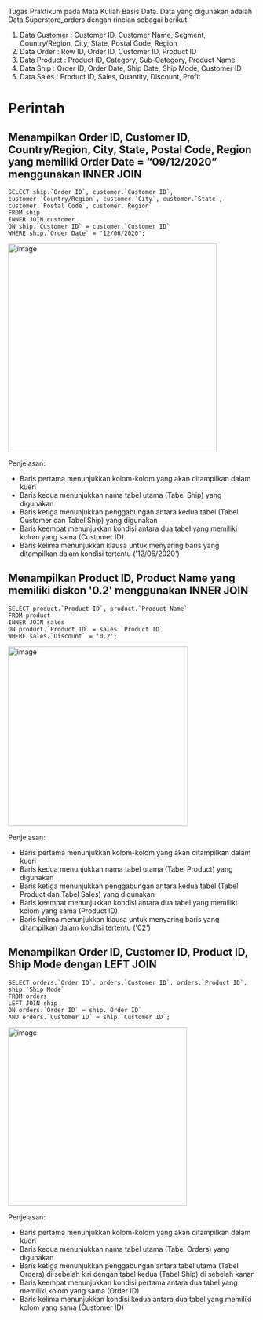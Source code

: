 Tugas Praktikum pada Mata Kuliah Basis Data. Data yang digunakan adalah Data Superstore_orders dengan rincian sebagai berikut.
1. Data Customer : Customer ID, Customer Name, Segment, Country/Region, City, State, Postal Code, Region
2. Data Order : Row ID, Order ID, Customer ID, Product ID
3. Data Product : Product ID, Category, Sub-Category, Product Name
4. Data Ship : Order ID, Order Date, Ship Date, Ship Mode, Customer ID
5. Data Sales : Product ID, Sales, Quantity, Discount, Profit

# Perintah #
## Menampilkan Order ID, Customer ID, Country/Region, City, State, Postal Code, Region yang memiliki Order Date = “09/12/2020” menggunakan INNER JOIN ##
```
SELECT ship.`Order ID`, customer.`Customer ID`, customer.`Country/Region`, customer.`City`, customer.`State`, customer.`Postal Code`, customer.`Region`
FROM ship 
INNER JOIN customer
ON ship.`Customer ID` = customer.`Customer ID`
WHERE ship.`Order Date` = '12/06/2020';
```
<img width="425" alt="image" src="https://github.com/Ivanrasyid89/Portofolio.github.io/assets/98071016/8b5960a4-12dd-4f8e-927c-166e5f5f3806">

Penjelasan:
- Baris pertama menunjukkan kolom-kolom yang akan ditampilkan dalam kueri
- Baris kedua menunjukkan nama tabel utama (Tabel Ship) yang digunakan
- Baris ketiga menunjukkan penggabungan antara kedua tabel (Tabel Customer dan Tabel Ship) yang digunakan
- Baris keempat menunjukkan kondisi antara dua tabel yang memiliki kolom yang sama (Customer ID)
- Baris kelima menunjukkan klausa untuk menyaring baris yang ditampilkan dalam kondisi tertentu ('12/06/2020')

## Menampilkan Product ID, Product Name yang memiliki diskon '0.2' menggunakan INNER JOIN ##
```
SELECT product.`Product ID`, product.`Product Name`
FROM product
INNER JOIN sales
ON product.`Product ID` = sales.`Product ID`
WHERE sales.`Discount` = '0.2';
```
<img width="366" alt="image" src="https://github.com/Ivanrasyid89/Portofolio.github.io/assets/98071016/985de9ef-d360-4905-b1ca-b95278f07c54">

Penjelasan:
- Baris pertama menunjukkan kolom-kolom yang akan ditampilkan dalam kueri
- Baris kedua menunjukkan nama tabel utama (Tabel Product) yang digunakan
- Baris ketiga menunjukkan penggabungan antara kedua tabel (Tabel Product dan Tabel Sales) yang digunakan
- Baris keempat menunjukkan kondisi antara dua tabel yang memiliki kolom yang sama (Product ID)
- Baris kelima menunjukkan klausa untuk menyaring baris yang ditampilkan dalam kondisi tertentu ('02')

## Menampilkan Order ID, Customer ID, Product ID, Ship Mode dengan LEFT JOIN ##
```
SELECT orders.`Order ID`, orders.`Customer ID`, orders.`Product ID`, ship.`Ship Mode`
FROM orders
LEFT JOIN ship
ON orders.`Order ID` = ship.`Order ID`
AND orders.`Customer ID` = ship.`Customer ID`;
```
<img width="364" alt="image" src="https://github.com/Ivanrasyid89/Portofolio.github.io/assets/98071016/b2edf1ad-08c8-4d47-94a4-6093241eb41d">

Penjelasan:
- Baris pertama menunjukkan kolom-kolom yang akan ditampilkan dalam kueri
- Baris kedua menunjukkan nama tabel utama (Tabel Orders) yang digunakan
- Baris ketiga menunjukkan penggabungan antara tabel utama (Tabel Orders) di sebelah kiri dengan tabel kedua (Tabel Ship) di sebelah kanan
- Baris keempat menunjukkan kondisi pertama antara dua tabel yang memiliki kolom yang sama (Order ID)
- Baris kelima menunjukkan kondisi kedua antara dua tabel yang memiliki kolom yang sama (Customer ID)
